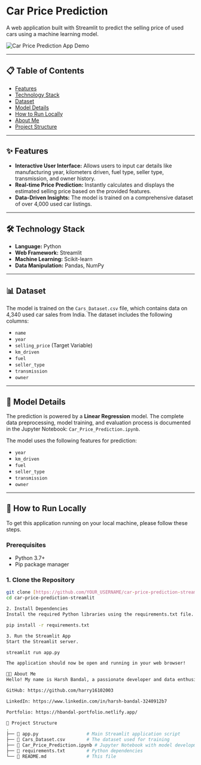 # Car Price Prediction

A web application built with Streamlit to predict the selling price of used cars using a machine learning model.

![Car Price Prediction App Demo](https://placehold.co/800x400/2d3748/ffffff?text=App+Screenshot+Here)

---

## 📋 Table of Contents
- [Features](#-features)
- [Technology Stack](#-technology-stack)
- [Dataset](#-dataset)
- [Model Details](#-model-details)
- [How to Run Locally](#-how-to-run-locally)
- [About Me](#-about-me)
- [Project Structure](#-project-structure)

---

## ✨ Features
- **Interactive User Interface:** Allows users to input car details like manufacturing year, kilometers driven, fuel type, seller type, transmission, and owner history.
- **Real-time Price Prediction:** Instantly calculates and displays the estimated selling price based on the provided features.
- **Data-Driven Insights:** The model is trained on a comprehensive dataset of over 4,000 used car listings.

---

## 🛠️ Technology Stack
- **Language:** Python
- **Web Framework:** Streamlit
- **Machine Learning:** Scikit-learn
- **Data Manipulation:** Pandas, NumPy

---

## 📊 Dataset
The model is trained on the `Cars_Dataset.csv` file, which contains data on 4,340 used car sales from India. The dataset includes the following columns:
- `name`
- `year`
- `selling_price` (Target Variable)
- `km_driven`
- `fuel`
- `seller_type`
- `transmission`
- `owner`

---

## 🤖 Model Details
The prediction is powered by a **Linear Regression** model. The complete data preprocessing, model training, and evaluation process is documented in the Jupyter Notebook: `Car_Price_Prediction.ipynb`.

The model uses the following features for prediction:
- `year`
- `km_driven`
- `fuel`
- `seller_type`
- `transmission`
- `owner`

---

## 🚀 How to Run Locally

To get this application running on your local machine, please follow these steps.

### Prerequisites
- Python 3.7+
- Pip package manager

### 1. Clone the Repository
```bash
git clone [https://github.com/YOUR_USERNAME/car-price-prediction-streamlit.git](https://github.com/YOUR_USERNAME/car-price-prediction-streamlit.git)
cd car-price-prediction-streamlit

2. Install Dependencies
Install the required Python libraries using the requirements.txt file.

pip install -r requirements.txt

3. Run the Streamlit App
Start the Streamlit server.

streamlit run app.py

The application should now be open and running in your web browser!

👨‍💻 About Me
Hello! My name is Harsh Bandal, a passionate developer and data enthusiast. I enjoy building projects that solve real-world problems.

GitHub: https://github.com/harry16102003

LinkedIn: https://www.linkedin.com/in/harsh-bandal-3240912b7

Portfolio: https://hbandal-portfolio.netlify.app/

📁 Project Structure
.
├── 📄 app.py                  # Main Streamlit application script
├── 📄 Cars_Dataset.csv        # The dataset used for training
├── 📄 Car_Price_Prediction.ipynb # Jupyter Notebook with model development
├── 📄 requirements.txt        # Python dependencies
└── 📄 README.md               # This file


